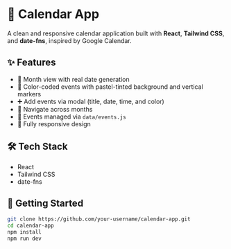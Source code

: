 # 📅 Calendar App

A clean and responsive calendar application built with **React**, **Tailwind CSS**, and **date-fns**, inspired by Google Calendar.

## ✨ Features

- 📆 Month view with real date generation
- 🎨 Color-coded events with pastel-tinted background and vertical markers
- ➕ Add events via modal (title, date, time, and color)
- 🔁 Navigate across months
- 💾 Events managed via `data/events.js`
- 📱 Fully responsive design


## 🛠️ Tech Stack

- React
- Tailwind CSS
- date-fns

## 🚀 Getting Started

```bash
git clone https://github.com/your-username/calendar-app.git
cd calendar-app
npm install
npm run dev
